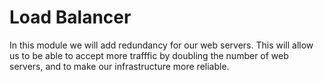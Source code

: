 # Load Balancer

In this module we will add redundancy for our web servers. This will allow
us to be able to accept more trafffic by doubling the number of web servers,
and to make our infrastructure more reliable.
